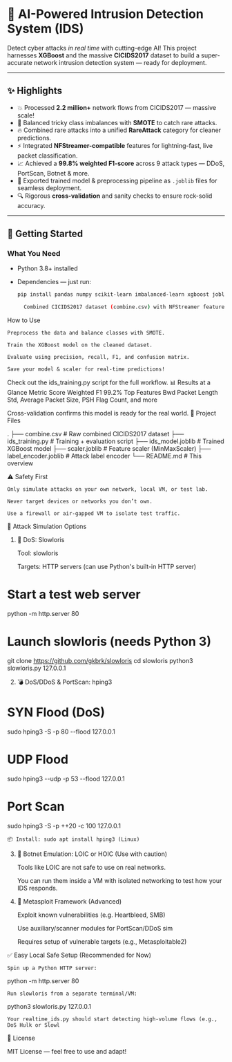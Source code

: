 # 🚀 AI-Powered Intrusion Detection System (IDS)

Detect cyber attacks *in real time* with cutting-edge AI! This project harnesses **XGBoost** and the massive **CICIDS2017** dataset to build a super-accurate network intrusion detection system — ready for deployment.

---

## ✨ Highlights

- 💥 Processed **2.2 million+** network flows from CICIDS2017 — massive scale!
- 🎯 Balanced tricky class imbalances with **SMOTE** to catch rare attacks.
- 🔥 Combined rare attacks into a unified **RareAttack** category for cleaner predictions.
- ⚡ Integrated **NFStreamer-compatible** features for lightning-fast, live packet classification.
- 📈 Achieved a **99.8% weighted F1-score** across 9 attack types — DDoS, PortScan, Botnet & more.
- 💾 Exported trained model & preprocessing pipeline as `.joblib` files for seamless deployment.
- 🔍 Rigorous **cross-validation** and sanity checks to ensure rock-solid accuracy.

---

## 🚀 Getting Started

### What You Need

- Python 3.8+ installed
- Dependencies — just run:

  ```bash
  pip install pandas numpy scikit-learn imbalanced-learn xgboost joblib

    Combined CICIDS2017 dataset (combine.csv) with NFStreamer features

How to Use

    Preprocess the data and balance classes with SMOTE.

    Train the XGBoost model on the cleaned dataset.

    Evaluate using precision, recall, F1, and confusion matrix.

    Save your model & scaler for real-time predictions!

Check out the ids_training.py script for the full workflow.
📊 Results at a Glance
Metric	Score
Weighted F1	99.2%
Top Features	Bwd Packet Length Std, Average Packet Size, PSH Flag Count, and more

Cross-validation confirms this model is ready for the real world.
📁 Project Files

.
├── combine.csv           # Raw combined CICIDS2017 dataset
├── ids_training.py       # Training + evaluation script
├── ids_model.joblib      # Trained XGBoost model
├── scaler.joblib         # Feature scaler (MinMaxScaler)
├── label_encoder.joblib  # Attack label encoder
└── README.md             # This overview

⚠️ Safety First

    Only simulate attacks on your own network, local VM, or test lab.

    Never target devices or networks you don’t own.

    Use a firewall or air-gapped VM to isolate test traffic.

🧪 Attack Simulation Options
1. 🧨 DoS: Slowloris

    Tool: slowloris

    Targets: HTTP servers (can use Python's built-in HTTP server)

# Start a test web server
python -m http.server 80

# Launch slowloris (needs Python 3)
git clone https://github.com/gkbrk/slowloris
cd slowloris
python3 slowloris.py 127.0.0.1

2. 💣 DoS/DDoS & PortScan: hping3

# SYN Flood (DoS)
sudo hping3 -S -p 80 --flood 127.0.0.1

# UDP Flood
sudo hping3 --udp -p 53 --flood 127.0.0.1

# Port Scan
sudo hping3 -S -p ++20 -c 100 127.0.0.1

    📦 Install: sudo apt install hping3 (Linux)

3. 🦠 Botnet Emulation: LOIC or HOIC (Use with caution)

    Tools like LOIC are not safe to use on real networks.

    You can run them inside a VM with isolated networking to test how your IDS responds.

4. 🧪 Metasploit Framework (Advanced)

    Exploit known vulnerabilities (e.g. Heartbleed, SMB)

    Use auxiliary/scanner modules for PortScan/DDoS sim

    Requires setup of vulnerable targets (e.g., Metasploitable2)

✅ Easy Local Safe Setup (Recommended for Now)

    Spin up a Python HTTP server:

python -m http.server 80

    Run slowloris from a separate terminal/VM:

python3 slowloris.py 127.0.0.1

    Your realtime_ids.py should start detecting high-volume flows (e.g., DoS Hulk or Slowl
    
📝 License

MIT License — feel free to use and adapt!




